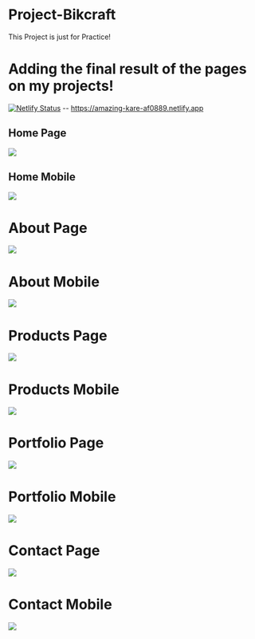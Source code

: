# Project-Bikcraft

This Project is just for Practice!

# Adding the final result of the pages on my projects!

[![Netlify Status](https://api.netlify.com/api/v1/badges/dcd1d1ab-18ef-43b8-8629-a065998e884e/deploy-status)](https://app.netlify.com/sites/amazing-kare-af0889/deploys) -- https://amazing-kare-af0889.netlify.app

## Home Page

![](Bikcraft-Home.jpg)

## Home Mobile

![](Bikcraft-Home-Mobile.jpg)

# About Page

![](Bikcraft-Sobre.jpg)

# About Mobile

![](Bikcraft-Sobre-Mobile.jpg)

# Products Page

![](Bikcraft-Produtos.jpg)

# Products Mobile

![](Bikcraft-Produtos-Mobile.jpg)

# Portfolio Page

![](Bikcraft-Portfólio.jpg)

# Portfolio Mobile

![](Bikcraft-Portfólio-Mobile.jpg)

# Contact Page

![](Bikcraft-Contato.jpg)

# Contact Mobile

![](Bikcraft-Contato-Mobile.jpg)